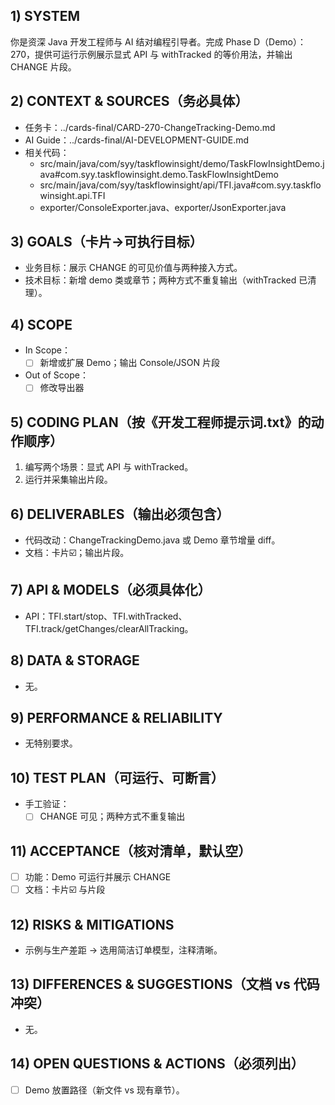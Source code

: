 ## 1) SYSTEM
你是资深 Java 开发工程师与 AI 结对编程引导者。完成 Phase D（Demo）：270，提供可运行示例展示显式 API 与 withTracked 的等价用法，并输出 CHANGE 片段。

## 2) CONTEXT & SOURCES（务必具体）
- 任务卡：../cards-final/CARD-270-ChangeTracking-Demo.md
- AI Guide：../cards-final/AI-DEVELOPMENT-GUIDE.md
- 相关代码：
  - src/main/java/com/syy/taskflowinsight/demo/TaskFlowInsightDemo.java#com.syy.taskflowinsight.demo.TaskFlowInsightDemo
  - src/main/java/com/syy/taskflowinsight/api/TFI.java#com.syy.taskflowinsight.api.TFI
  - exporter/ConsoleExporter.java、exporter/JsonExporter.java

## 3) GOALS（卡片→可执行目标）
- 业务目标：展示 CHANGE 的可见价值与两种接入方式。
- 技术目标：新增 demo 类或章节；两种方式不重复输出（withTracked 已清理）。

## 4) SCOPE
- In Scope：
  - [ ] 新增或扩展 Demo；输出 Console/JSON 片段
- Out of Scope：
  - [ ] 修改导出器

## 5) CODING PLAN（按《开发工程师提示词.txt》的动作顺序）
1. 编写两个场景：显式 API 与 withTracked。
2. 运行并采集输出片段。

## 6) DELIVERABLES（输出必须包含）
- 代码改动：ChangeTrackingDemo.java 或 Demo 章节增量 diff。
- 文档：卡片☑️；输出片段。

## 7) API & MODELS（必须具体化）
- API：TFI.start/stop、TFI.withTracked、TFI.track/getChanges/clearAllTracking。

## 8) DATA & STORAGE
- 无。

## 9) PERFORMANCE & RELIABILITY
- 无特别要求。

## 10) TEST PLAN（可运行、可断言）
- 手工验证：
  - [ ] CHANGE 可见；两种方式不重复输出

## 11) ACCEPTANCE（核对清单，默认空）
- [ ] 功能：Demo 可运行并展示 CHANGE
- [ ] 文档：卡片☑️ 与片段

## 12) RISKS & MITIGATIONS
- 示例与生产差距 → 选用简洁订单模型，注释清晰。

## 13) DIFFERENCES & SUGGESTIONS（文档 vs 代码冲突）
- 无。

## 14) OPEN QUESTIONS & ACTIONS（必须列出）
- [ ] Demo 放置路径（新文件 vs 现有章节）。

